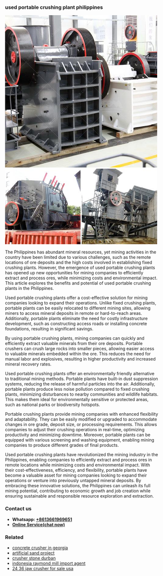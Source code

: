 <h3>used portable crushing plant philippines</h3><img src='1704951338.jpg' alt=''><p>The Philippines has abundant mineral resources, yet mining activities in the country have been limited due to various challenges, such as the remote locations of ore deposits and the high costs involved in establishing fixed crushing plants. However, the emergence of used portable crushing plants has opened up new opportunities for mining companies to efficiently extract and process ores, while minimizing costs and environmental impact. This article explores the benefits and potential of used portable crushing plants in the Philippines.</p><p>Used portable crushing plants offer a cost-effective solution for mining companies looking to expand their operations. Unlike fixed crushing plants, portable plants can be easily relocated to different mining sites, allowing miners to access mineral deposits in remote or hard-to-reach areas. Additionally, portable plants eliminate the need for costly infrastructure development, such as constructing access roads or installing concrete foundations, resulting in significant savings.</p><p>By using portable crushing plants, mining companies can quickly and efficiently extract valuable minerals from their ore deposits. Portable crushers can crush large rocks into smaller pieces, allowing easier access to valuable minerals embedded within the ore. This reduces the need for manual labor and explosives, resulting in higher productivity and increased mineral recovery rates.</p><p>Used portable crushing plants offer an environmentally friendly alternative to traditional mining methods. Portable plants have built-in dust suppression systems, reducing the release of harmful particles into the air. Additionally, portable plants produce less noise pollution compared to fixed crushing plants, minimizing disturbances to nearby communities and wildlife habitats. This makes them ideal for environmentally sensitive or protected areas, such as national parks or biodiversity hotspots.</p><p>Portable crushing plants provide mining companies with enhanced flexibility and adaptability. They can be easily modified or upgraded to accommodate changes in ore grade, deposit size, or processing requirements. This allows companies to adjust their crushing operations in real-time, optimizing productivity and minimizing downtime. Moreover, portable plants can be equipped with various screening and washing equipment, enabling mining companies to produce different grades of final products.</p><p>Used portable crushing plants have revolutionized the mining industry in the Philippines, enabling companies to efficiently extract and process ores in remote locations while minimizing costs and environmental impact. With their cost-effectiveness, efficiency, and flexibility, portable plants have become a valuable asset for mining companies looking to expand their operations or venture into previously untapped mineral deposits. By embracing these innovative solutions, the Philippines can unleash its full mining potential, contributing to economic growth and job creation while ensuring sustainable and responsible resource exploration and extraction.</p><h3>Contact us</h3><ul><li><strong>Whatsapp:&nbsp;<a href="https://wa.me/8613661969651">+8613661969651</a></strong></li><li><a href="https://swt.shibang-china.com/?git&amp;zhl&amp;used portable crushing plant philippines"><strong>Online Service(chat now)</strong></a></li></ul><h3>Related</h3><ul><li><a href='concrete crusher in georgia.md'>concrete crusher in georgia</a></li><li><a href='artificial sand project.md'>artificial sand project</a></li><li><a href='crusher stone durban.md'>crusher stone durban</a></li><li><a href='indonesia raymond mill import agent.md'>indonesia raymond mill import agent</a></li><li><a href='24 36 jaw crusher for sale usa.md'>24 36 jaw crusher for sale usa</a></li></ul>